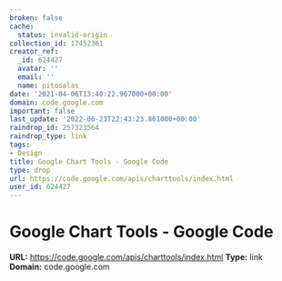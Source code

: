 ```yaml
---
broken: false
cache:
  status: invalid-origin
collection_id: 17452361
creator_ref:
  _id: 624427
  avatar: ''
  email: ''
  name: pitosalas
date: '2021-04-06T13:40:22.967000+00:00'
domain: code.google.com
important: false
last_update: '2022-06-23T22:43:23.861000+00:00'
raindrop_id: 257323564
raindrop_type: link
tags:
- Design
title: Google Chart Tools - Google Code
type: drop
url: https://code.google.com/apis/charttools/index.html
user_id: 624427
---
```


# Google Chart Tools - Google Code

**URL:** https://code.google.com/apis/charttools/index.html
**Type:** link
**Domain:** code.google.com
